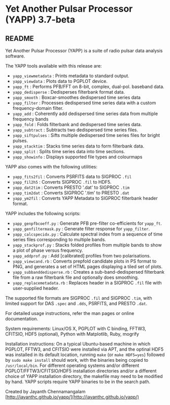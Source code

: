 # Yet Another Pulsar Processor (YAPP) 3.7-beta
## README

Yet Another Pulsar Processor (YAPP) is a suite of radio pulsar data analysis software.

The YAPP tools available with this release are:

* `yapp_viewmetadata` : Prints metadata to standard output.
* `yapp_viewdata` : Plots data to PGPLOT device.
* `yapp_ft` : Performs PFB/FFT on 8-bit, complex, dual-pol. baseband data.
* `yapp_dedisperse` : Dedisperses filterbank format data.
* `yapp_smooth` : Boxcar-smoothes dedispersed time series data
* `yapp_filter` : Processes dedispersed time series data with a custom frequency-domain filter.
* `yapp_add` : Coherently add dedispersed time series data from multiple frequency bands
* `yapp_fold` : Folds filterbank and dedispersed time series data.
* `yapp_subtract` : Subtracts two dedispersed time series files.
* `yapp_siftpulses` : Sifts multiple dedispersed time series files for bright pulses.
* `yapp_stacktim` : Stacks time series data to form filterbank data.
* `yapp_split` : Splits time series data into time sections.
* `yapp_showinfo` : Displays supported file types and colourmaps

YAPP also comes with the following utilities:

* `yapp_fits2fil` : Converts PSRFITS data to SIGPROC `.fil`
* `yapp_fil2h5` : Converts SIGPROC `.fil` to HDF5.
* `yapp_dat2tim` : Converts PRESTO '.dat' to SIGPROC `.tim`
* `yapp_tim2dat` : Converts SIGPROC '.tim' to PRESTO `.dat`
* `yapp_ym2fil` : Converts YAPP Metadata to SIGPROC filterbank header format.

YAPP includes the following scripts:

* `yapp_genpfbcoeff.py` : Generate PFB pre-filter co-efficients for `yapp_ft`.
* `yapp_genfiltermask.py` : Generate filter response for `yapp_filter`.
* `yapp_calcspecidx.py` : Calculate spectral index from a sequence of time series files corresponding to multiple bands.
* `yapp_stackprof.py` : Stacks folded profiles from multiple bands to show a plot of phase versus frequency.
* `yapp_addprof.py` : Add [calibrated] profiles from two polarisations.
* `yapp_viewcand.rb` : Converts prepfold candidate plots in PS format to PNG, and generates a set of HTML pages displaying a tiled set of plots.
* `yapp_subbanddedisperse.rb` : Creates a sub-band-dedispersed filterbank file from a raw filterbank file and optionally does smoothing.
* `yapp_replacemetadata.rb` : Replaces header in a SIGPROC `.fil` file with user-supplied header.

The supported file formats are SIGPROC `.fil` and SIGPROC `.tim`, with limited support for DAS `.spec` and `.dds`, PSRFITS, and PRESTO `.dat`.

For detailed usage instructions, refer the man pages or online documentation.

System requirements: Linux/OS X, PGPLOT with C binding, FFTW3, CFITSIO, HDF5 (optional), Python with Matplotlib, Ruby, mogrify

Installation instructions: On a typical Ubuntu-based machine in which PGPLOT, FFTW3, and CFITSIO were installed via APT, and the optinal HDF5 was installed in its default location, running `make` (or `make HDF5=yes`) followed by `sudo make install` should work, with the binaries being copied to `/usr/local/bin`. For different operating systems and/or different PGPLOT/FFTW3/CFITSIO/HDF5 installation directories and/or a different choice of YAPP installation directory, the makefile may need to be modified by hand. YAPP scripts require YAPP binaries to be in the search path.

Created by Jayanth Chennamangalam  
[http://jayanthc.github.io/yapp/](http://jayanthc.github.io/yapp/)
